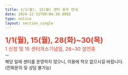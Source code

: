 ```yaml
---
title: 1/1(월), 15(월) 센터 휴무 안내
date: 2024-12-31T09:04:34.899Z
type: notice
layout: section_single
---
```

<p><span style="font-size: 18pt;"><strong><span style="color: #e03e2d;">1/1(월), 15(월), 28(화)~30(목)</span></strong></span><br /><span style="font-size: 12pt;"><span style="color: #e03e2d;">1 신정 및 15 센터개소기념일, 28~30 설연휴</span></span><br />ㅡ<br />해당 일에 센터를 운영하지 않으니, 이용에 착오 없으시길 바랍니다.<br />(전화문의 및 상담 불가능)</p>
<p>&nbsp;</p>